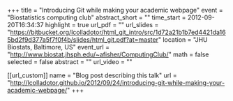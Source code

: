 +++
title = "Introducing Git while making your academic webpage"
event = "Biostatistics computing club"
abstract_short = ""
time_start = 2012-09-20T16:34:37
highlight = true
url_pdf = ""
url_slides = "https://bitbucket.org/lcolladotor/html_git_intro/src/1d72a21b1b7ed4421da165bd2f9d377a5f7f0f4b/slides/html_git.pdf?at=master"
location = "JHU Biostats, Baltimore, US"
event_url = "http://www.biostat.jhsph.edu/~afisher/ComputingClub/"
math = false
selected = false
abstract = ""
url_video = ""

[[url_custom]]
    name = "Blog post describing this talk"
    url = "http://lcolladotor.github.io/2012/09/24/introducing-git-while-making-your-academic-webpage/"
+++

